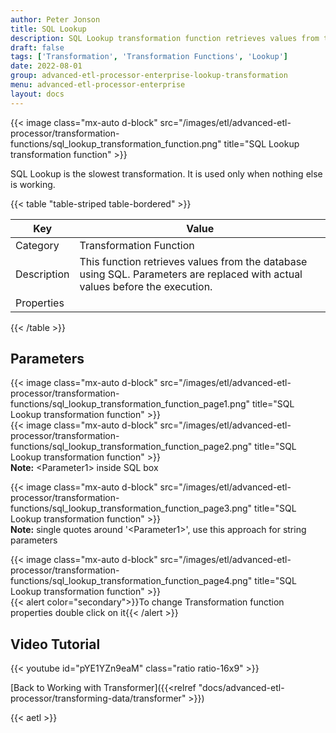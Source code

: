 ```yaml
---
author: Peter Jonson
title: SQL Lookup
description: SQL Lookup transformation function retrieves values from the database using SQL. Parameters are replaced with actual values before the execution
draft: false
tags: ['Transformation', 'Transformation Functions', 'Lookup']
date: 2022-08-01
group: advanced-etl-processor-enterprise-lookup-transformation
menu: advanced-etl-processor-enterprise
layout: docs
---
```


{{< image class="mx-auto d-block"  src="/images/etl/advanced-etl-processor/transformation-functions/sql_lookup_transformation_function.png" title="SQL Lookup transformation function" >}}

SQL Lookup is the slowest transformation. It is used only when nothing else is working.

{{< table "table-striped table-bordered" >}}

| Key         | Value                                                                                                                        |
| ----------- | ---------------------------------------------------------------------------------------------------------------------------- |
| Category    | Transformation Function                                                                                                      |
| Description | This function retrieves values from the database using SQL. Parameters are replaced with actual values before the execution. |
| Properties  |                                                                                                                              |

{{< /table >}}

## Parameters

{{< image class="mx-auto d-block"  src="/images/etl/advanced-etl-processor/transformation-functions/sql_lookup_transformation_function_page1.png" title="SQL Lookup transformation function" >}}
\
{{< image class="mx-auto d-block"  src="/images/etl/advanced-etl-processor/transformation-functions/sql_lookup_transformation_function_page2.png" title="SQL Lookup transformation function" >}}
\
**Note:** \<Parameter1> inside SQL box

{{< image class="mx-auto d-block"  src="/images/etl/advanced-etl-processor/transformation-functions/sql_lookup_transformation_function_page3.png" title="SQL Lookup transformation function" >}}
\
**Note:** single quotes around '\<Parameter1>', use this approach for string parameters

{{< image class="mx-auto d-block"  src="/images/etl/advanced-etl-processor/transformation-functions/sql_lookup_transformation_function_page4.png" title="SQL Lookup transformation function" >}}
\
{{< alert color="secondary">}}To change Transformation function properties double click on it{{< /alert >}}

## Video Tutorial

{{< youtube id="pYE1YZn9eaM" class="ratio ratio-16x9" >}}

[Back to Working with Transformer]({{<relref "docs/advanced-etl-processor/transforming-data/transformer" >}})

{{< aetl >}}
